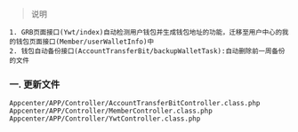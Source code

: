 > 说明

	1. GRB页面接口(Ywt/index)自动检测用户钱包并生成钱包地址的功能，迁移至用户中心的我的钱包页面接口(Member/userWalletInfo)中
	2. 钱包自动备份接口(AccountTransferBit/backupWalletTask):自动删除前一周备份的文件

### 一. 更新文件

	Appcenter/APP/Controller/AccountTransferBitController.class.php
	Appcenter/APP/Controller/MemberController.class.php
	Appcenter/APP/Controller/YwtController.class.php
		